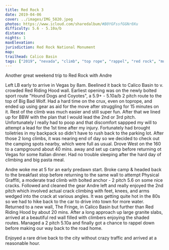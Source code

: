 ```yaml
---
title: Red Rock 3
date: 2019-04-06
cover: ../images/IMG_5820.jpeg
photos: https://www.icloud.com/sharedalbum/#B0YGFssfGGNr0Xu
difficulty: 5.6 - 5.10a/b
distance:
nights: 1
maxElevation:
jurisdiction: Red Rock National Monument
map:
trailhead: Calico Basin
tags: ["2019", "nevada", "climb", "top rope", "rappel", "red rock", "multipitch"]
---
```


Another great weekend trip to Red Rock with Andre

Left LB early to arrive in Vegas by 8am.  Beelined it back to Calico Basin to
v. crowded Red Riding Hood wall.  Earliest opening was on the newly bolted
sport route "Hound Dogs and Coyotes", a 5.9+ - 5.10a/b 2 pitch route to the top
of Big Bad Wolf.  Had a hard time on the crux, even on toprope, and ended up
using gear as aid for the move after struggling for 15 minutes on it.  Rest of
the climb was much easier and still super fun.  After that we lined up for BBW
with the plan that I would lead the 2nd or 3rd pitch.  Unfortunately I really
had to poop and that discomfort sappped my will to attempt a lead for the 1st
time after my injury.  Fortunately had brought toiletries in my backpack so
didn't have to rush back to the parking lot.  After those 2 long climbs, it was
nearing end of day so we decided to check out the camping spots nearby, which
were full as usual.  Drove West on the 160 to a campground about 40 mins. away
and set up camp before returning ot Vegas for some Italian dinner.  Had no
trouble sleeping after the hard day of climbing and big pasta meal.

Andre woke me at 5 for an early predawn start.  Broke camp & headed back to the
breakfast stop before returning to the same wall to attempt Physical Graffiti, a moderate trad climb with bolted anchor - 2 pitch 5.6 on some nice cracks.
Followed and cleaned the gear Andre left and really enjoyed the 2nd pitch which
involved actual crack climbing with feet, knees, and arms wedged into the crack
at various angles.  It was getting quite hot in the 80s so we had to hike back
to the car to drive into town for more water.  Returned to a new wall, The
Fringe, in Calico Basin but further than Red Riding Hood by about 20 mins.
After a long approach up large granite slabs, arrived at a beautiful red wall filled with climbers
enjoying the shaded routes.  Managed a 2 pitch 5.10a and finally got a chance
to rappel down before making our way back to the road home.

Enjoyed a rare drive back to the city without crazy traffic and arrived at
a reasonable hour.






